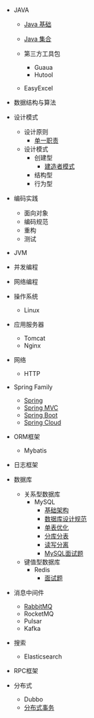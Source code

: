 
- JAVA

  - [Java 基础](./docs/java/Java基础.md)
  - [Java 集合](./docs/java/Java集合.md)
  - 第三方工具包
  
    - Guaua
    - Hutool
  - EasyExcel


- 数据结构与算法
- 设计模式

  - 设计原则
    - [单一职责](./docs/designPattern/designPrinciple/单一职责原则.md)	
  - 设计模式
    - 创建型
      - [建造者模式](./docs/designPattern/designPattern/建造者模式.md)	
    - 结构型
    - 行为型


- 编码实践

  - 面向对象
  - 编码规范
  - 重构
  - 测试
- JVM
- 并发编程
- 网络编程


- 操作系统

  * Linux
- 应用服务器

  * Tomcat
  * Nginx
- 网络

  - HTTP


- Spring Family

  - [Spring](./docs/springFamily/Spring.md)
  - [Spring MVC](./docs/springFamily/SpringMVC.md)
  - [Spring Boot](./docs/springFamily/SpringBoot.md)
  - [Spring Cloud](./docs/springFamily/SpringCloud.md)

- ORM框架
  - Mybatis


- 日志框架

- 数据库
  * 关系型数据库
    * MySQL
      * [基础架构](./docs/database/MySQL/基础架构.md)
      * [数据库设计规范](./docs/database/MySQL/数据库设计规范.md)
      * [单表优化](./docs/database/MySQL/单表优化.md)
      * [分库分表](./docs/database/MySQL/分库分表.md)
      * [读写分离](./docs/database/MySQL/读写分离.md)
      * [MySQL面试题](./docs/database/MySQL/面试题.md)
  * 键值型数据库
    * Redis
      * [面试题](./docs/database/Redis/面试题.md)

- 消息中间件

  * [RabbitMQ](./docs/messageQueue/RabbitMQ.md)
  * RocketMQ
  * Pulsar
  * Kafka

- 搜索

  * Elasticsearch

- RPC框架

- 分布式

  * Dubbo
  * [分布式事务](./docs/distributed/DistributedTransaction.md)